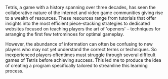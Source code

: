 Tetris, a game with a history spanning over three decades, has seen the collaborative nature of the internet and video game communities giving rise to a wealth of resources. These resources range from tutorials that offer insights into the most efficient piece-stacking strategies to dedicated websites focused on teaching players the art of 'openers' – techniques for arranging the first few tetrominoes for optimal gameplay.

However, the abundance of information can often be confusing to new players who may not yet understand the correct terms or techniques. So inexperienced players oftentimes must struggle through several difficult games of Tetris before achieving success. This led me to produce the idea of creating a program specifically tailored to streamline this learning process. 
